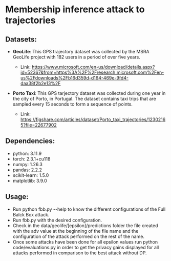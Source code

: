 # Membership inference attack to trajectories
## Datasets:
* **GeoLife**: This GPS trajectory dataset was collected by the MSRA GeoLife project with 182 users in a period of over five years.
    * Link: https://www.microsoft.com/en-us/download/details.aspx?id=52367&from=https%3A%2F%2Fresearch.microsoft.com%2Fen-us%2Fdownloads%2Fb16d359d-d164-469e-9fd4-daa38f2b2e13%2F

* **Porto Taxi**: This GPS tarjectory dataset was collected during one year in the city of Porto, in Portugal. The dataset contains taxi trips that are sampled every 15 seconds to form a sequence of points.
    * Link: https://figshare.com/articles/dataset/Porto_taxi_trajectories/12302165?file=22677902

## Dependencies:
* python: 3.11.9
* torch: 2.3.1+cu118
* numpy: 1.26.3
* pandas: 2.2.2
* scikit-learn: 1.5.0
* matplotlib: 3.9.0

## Usage:
* Run python fbb.py --help to know the different configurations of the Full Balck Box attack.
* Run fbb.py with the desired configuration.
* Check in the data/geolife/[epsilon]/predictions folder the file created with the adv value at the beginning of the file name and the configuration of the attack performed on the rest of the name.
* Once some attacks have been done for all epsilon values run python code/evaluations.py in order to get the privacy gains displayed for all attacks performed in comparison to the best attack without DP. 